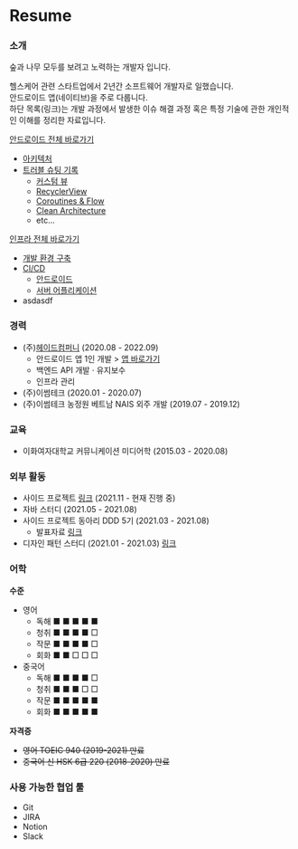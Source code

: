 # Resume

### 소개
숲과 나무 모두를 보려고 노력하는 개발자 입니다.

헬스케어 관련 스타트업에서 2년간 소프트웨어 개발자로 일했습니다.</br>
안드로이드 앱(네이티브)을 주로 다룹니다.</br>
하단 목록(링크)는 개발 과정에서 발생한 이슈 해결 과정 혹은 특정 기술에 관한 개인적인 이해를 정리한 자료입니다.

[안드로이드 전체 바로가기](/android/)
- [아키텍처](/android/architecture.md)
- [트러블 슈팅 기록](/android/android-native-issues.md)
  - [커스텀 뷰](/android/android-native-issues.md)
  - [RecyclerView]()
  - [Coroutines & Flow]()
  - [Clean Architecture]()
  - etc...

[인프라 전체 바로가기](/infra/)
  - [개발 환경 구축](/infra/overall-architecture.md)
  - [CI/CD](/infra/ci_cd/)
    - [안드로이드](/infra/ci_cd/android-ci-cd.md)
    - [서버 어플리케이션](/infra/ci_cd/server-app-ci-cd.md)
  - asdasdf

### 경력
- (주)[헤이드컴퍼니](https://www.hayd.app/) (2020.08 - 2022.09)
  - 안드로이드 앱 1인 개발 > [앱 바로가기](https://play.google.com/store/apps/details?id=app.hayd.android)
  - 백엔드 API 개발 · 유지보수
  - 인프라 관리
- (주)이썸테크 (2020.01 - 2020.07)
- (주)이썸테크 농정원 베트남 NAIS 외주 개발 (2019.07 - 2019.12)
  
### 교육
- 이화여자대학교 커뮤니케이션 미디어학 (2015.03 - 2020.08)

### 외부 활동
- 사이드 프로젝트 [링크](https://github.com/jjjlyn/moc-android) (2021.11 - 현재 진행 중)
- 자바 스터디 (2021.05 - 2021.08)
- 사이드 프로젝트 동아리 DDD 5기 (2021.03 - 2021.08)
  - 발표자료 [링크](https://github.com/jjjlyn/DDD-5-Android-Session)
- 디자인 패턴 스터디 (2021.01 - 2021.03) [링크](https://github.com/CS-Study-Team)

### 어학
**수준**
- 영어
  - 독해 ■ ■ ■ ■ ■
  - 청취 ■ ■ ■ ■ □
  - 작문 ■ ■ ■ ■ □
  - 회화 ■ ■ □ □ □
- 중국어
  - 독해 ■ ■ ■ ■ □
  - 청취 ■ ■ ■ □ □
  - 작문 ■ ■ ■ ■ ■
  - 회화 ■ ■ ■ ■ ■

**자격증**

- ~~영어 TOEIC 940 (2019-2021) 만료~~
- ~~중국어 신 HSK 6급 220 (2018-2020) 만료~~

### 사용 가능한 협업 툴
- Git
- JIRA
- Notion
- Slack
